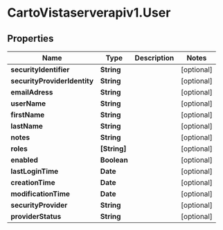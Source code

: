 # CartoVistaserverapiv1.User

## Properties
Name | Type | Description | Notes
------------ | ------------- | ------------- | -------------
**securityIdentifier** | **String** |  | [optional] 
**securityProviderIdentity** | **String** |  | [optional] 
**emailAdress** | **String** |  | [optional] 
**userName** | **String** |  | [optional] 
**firstName** | **String** |  | [optional] 
**lastName** | **String** |  | [optional] 
**notes** | **String** |  | [optional] 
**roles** | **[String]** |  | [optional] 
**enabled** | **Boolean** |  | [optional] 
**lastLoginTime** | **Date** |  | [optional] 
**creationTime** | **Date** |  | [optional] 
**modificationTime** | **Date** |  | [optional] 
**securityProvider** | **String** |  | [optional] 
**providerStatus** | **String** |  | [optional] 


